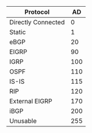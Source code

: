

| Protocol           | AD  |
| ------------------ | --- |
| Directly Connected | 0   |
| Static             | 1   |
| eBGP               | 20  |
| EIGRP              | 90  |
| IGRP               | 100 |
| OSPF               | 110 |
| IS-IS              | 115 |
| RIP                | 120 |
| External EIGRP     | 170 |
| iBGP               | 200 |
| Unusable           | 255 |
